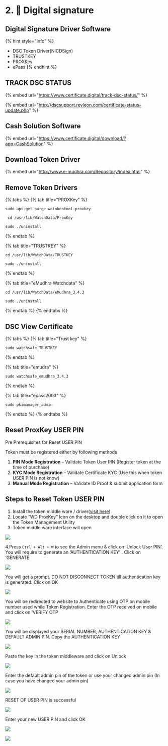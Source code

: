 # 2. 🔐 Digital signature

## Digital Signature Driver Software

{% hint style="info" %}
* DSC Token Driver\(NICDSign\)
* TRUSTKEY
* PROXKey
* ePass
{% endhint %}

## TRACK DSC STATUS

{% embed url="https://www.certificate.digital/track-dsc-status/" %}

{% embed url="http://dscsupport.reyleon.com/certificate-status-update.php" %}

## Cash Solution Software

{% embed url="https://www.certificate.digital/download/?app=CashSolution" %}



## Download Token Driver

{% embed url="http://www.e-mudhra.com/Repository/index.html" %}



##  **Remove Token Drivers**

{% tabs %}
{% tab title="PROXKey" %}
```text
sudo apt-get purge wdtokentool-proxkey
```

```text
 cd /usr/lib/WatchData/ProxKey
```

```text
sudo ./uninstall 
```
{% endtab %}

{% tab title="TRUSTKEY" %}
```text
cd /usr/lib/WatchData/TRUSTKEY
```

```text
sudo ./uninstall 
```
{% endtab %}

{% tab title="eMudhra Watchdata" %}
```text
cd /usr/lib/WatchData/eMudhra_3.4.3
```

```text
sudo ./uninstall
```
{% endtab %}
{% endtabs %}

## DSC View Certificate

{% tabs %}
{% tab title="Trust key" %}
```text
sudo watchsafe_TRUSTKEY
```
{% endtab %}

{% tab title="emudra" %}
```text
sudo watchsafe_emudhra_3.4.3
```
{% endtab %}

{% tab title="epass2003" %}
```text
sudo pkimanager_admin
```
{% endtab %}
{% endtabs %}

## Reset ProxKey USER PIN

Pre Prerequisites for Reset USER PIN

Token must be registered either by following methods

1. **PIN Mode Registration** – Validate Token User PIN \(Register token at the time of purchase\)
2. **KYC Mode Registration** – Validate Certificate KYC \(Use this when token USER PIN is not know\)
3. **Manual Mode Registration** – Validate ID Proof & submit application form

## Steps to Reset Token USER PIN

1. Install the token middle ware / driver\([visit here](http://www.e-mudhra.com/Repository/index.html)\)
2. Locate “WD ProxKey” Icon on the desktop and double click on it to open the Token Management Utility
3. Token middle ware interface will open

![](../.gitbook/assets/pk1.jpg)

4.Press `Ctrl + Alt + W` to see the Admin menu & click on ‘Unlock User PIN’. You will require to generate an ‘AUTHENTICATION KEY’ . Click on ‘GENERATE

![](../.gitbook/assets/pk3.jpg)

You will get a prompt. DO NOT DISCONNECT TOKEN till authentication key is generated. Click on OK

![](../.gitbook/assets/pk4.jpg)

You will be redirected to website to Authenticate using OTP on mobile number used while Token Registration. Enter the OTP received on mobile and click on ‘VERIFY OTP

![](../.gitbook/assets/pk5.jpg)

You will be displayed your SERIAL NUMBER, AUTHENTICATION KEY & DEFAULT ADMIN PIN. Copy the AUTHENTICATION KEY

![](../.gitbook/assets/pk6.jpg)

Paste the key in the token middleware and click on Unlock

![](../.gitbook/assets/pk7.jpg)

Enter the default admin pin of the token or use your changed admin pin \(In case you have changed your admin pin\)

![](../.gitbook/assets/pk8.jpg)

RESET OF USER PIN is successful

![](../.gitbook/assets/pk9.jpg)

Enter your new USER PIN and click OK

![](../.gitbook/assets/pk10.jpg)

![](../.gitbook/assets/pk11.jpg)

